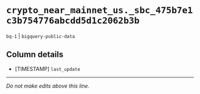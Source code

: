 # `crypto_near_mainnet_us._sbc_475b7e1c3b754776abcdd5d1c2062b3b`
`bq-1` | `bigquery-public-data`

## Column details
* [TIMESTAMP] `last_update`

-------------------------------------------------------------------------------
*Do not make edits above this line.*
